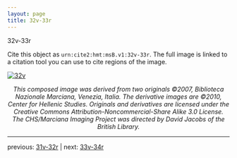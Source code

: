 ```yaml
---
layout: page
title: 32v-33r
---
```


32v-33r

Cite this object as `urn:cite2:hmt:msB.v1:32v-33r`. The full image is linked to a citation tool you can use to cite regions of the image.

[![32v](http://www.homermultitext.org/iipsrv?IIIF=/project/homer/pyramidal/deepzoom/hmt/vbbifolio/v1/vb_32v_33r.tif/full/800,/0/default.jpg)](http://www.homermultitext.org/ict2/?urn=urn:cite2:hmt:vbbifolio.v1:vb_32v_33r) 

<p style="text-align: center; font-style: italic;">This composed image was derived from two originals ©2007, Biblioteca Nazionale Marciana, Venezia, Italia. The derivative images are ©2010, Center for Hellenic Studies. Originals and derivatives are licensed under the Creative Commons Attribution-Noncommercial-Share Alike 3.0 License. The CHS/Marciana Imaging Project was directed by David Jacobs of the British Library.</p>

---

previous: [31v-32r](../31v-32r/) | next: [33v-34r](../33v-34r/)